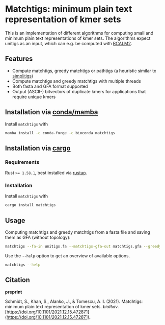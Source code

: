 # Matchtigs: minimum plain text representation of kmer sets

This is an implementation of different algorithms for computing small and minimum plain text representations of kmer sets.
The algorithms expect unitigs as an input, which can e.g. be computed with [BCALM2](https://github.com/GATB/bcalm).

## Features

 * Compute matchtigs, greedy matchtigs or pathtigs (a heuristic similar to [simplitigs](https://doi.org/10.1186/s13059-021-02297-z))
 * Compute matchtigs and greedy matchtigs with multiple threads
 * Both fasta and GFA format supported
 * Output (ASCII-) bitvectors of duplicate kmers for applications that require unique kmers

## Installation via [conda/mamba](https://docs.conda.io/en/latest/)

Install `matchtigs` with
```bash
mamba install -c conda-forge -c bioconda matchtigs
```

## Installation via [cargo](https://crates.io/)

### Requirements

Rust `>= 1.58.1`, best installed via [rustup](https://rustup.rs/).

### Installation

Install `matchtigs` with
```bash
cargo install matchtigs
```

## Usage

Computing matchtigs and greedy matchtigs from a fasta file and saving them as GFA (without topology):
```bash
matchtigs --fa-in unitigs.fa --matchtigs-gfa-out matchtigs.gfa --greedytigs-gfa-out greedy-matchtigs.gfa
```

Use the `--help` option to get an overview of available options.
```bash
matchtigs --help
```

## Citation

**preprint**

Schmidt, S., Khan, S., Alanko, J., & Tomescu, A. I. (2021). Matchtigs: minimum plain text representation of kmer sets. _bioRxiv_. [https://doi.org/10.1101/2021.12.15.472871](https://doi.org/10.1101/2021.12.15.472871).
